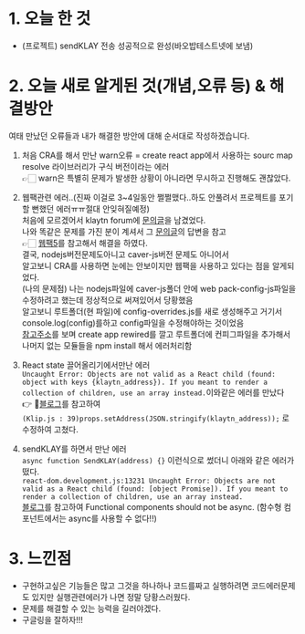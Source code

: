 # 1. 오늘 한 것<br />
- (프로젝트) sendKLAY 전송 성공적으로 완성(바오밥테스트넷에 보냄) <br />

# 2. 오늘 새로 알게된 것(개념,오류 등) & 해결방안<br />
여태 만났던 오류들과 내가 해결한 방안에 대해 순서대로 작성하겠습니다.<br />

 1) 처음 CRA를 해서 만난 warn오류 = create react app에서 사용하는 sourc map resolve 라이브러리가 구식 버전이라는 에러<br />
👉🏻 warn은 특별히 문제가 발생한 상황이 아니라면 무시하고 진행해도 괜찮았다.<br />

 2) 웹팩관련 에러..(진짜 이걸로 3~4일동안 쩔쩔맸다..하도 안풀려서 프로젝트를 포기할 뻔했던 에러ㅠㅠ절대 안잊혀질예정)<br />
처음에 모르겠어서 klaytn forum에 [문의글](https://forum.klaytn.com/t/caver-js/3655)을 남겼었다.<br />
나와 똑같은 문제를 가진 분이 계셔서 그 [문의글](https://forum.klaytn.com/t/caver-js/3520)의 답변을 참고<br />
👉🏻 [웹팩5](https://github.com/klaytn/caver-js#using-webpack--5)를 참고해서 해결을 하였다.<br />
결국, nodejs버전문제도아니고 caver-js버전 문제도 아니어서<br />
알고보니 CRA를 사용하면 눈에는 안보이지만 웹팩을 사용하고 있다는 점을 알게되었다.<br />
(나의 문제점) 나는 nodejs파일에 caver-js폴더 안에 web pack-config-js파일을 수정하려고 했는데 정상적으로 써져있어서 당황했음<br />
알고보니 루트폴더(현 파일)에 config-overrides.js를 새로 생성해주고 거기서 console.log(config)를하고 config파일을 수정해야하는 것이었음<br />
[참고주소](https://stackoverflow.com/questions/63280109/how-to-update-webpack-config-for-a-react-project-created-using-create-react-app)를 보며 create app rewired를 깔고 루트폴더에 컨피그파일을 추가해서 나머지 없는 모듈들을 npm install 해서 에러처리함

 3) React state 끌어올리기에서만난 에러<br />
`Uncaught Error: Objects are not valid as a React child (found: object with keys {klaytn_address}). If you meant to render a collection of children, use an array instead.`이와같은 에러를 만났다 <br />
👉 🏻[블로그](https://itprogramming119.tistory.com/entry/React-Objects-are-not-valid-as-a-React-child-%ED%95%B4%EA%B2%B0-%EB%B0%A9%EB%B2%95)를 참고하여<br />
`(Klip.js : 39)props.setAddress(JSON.stringify(klaytn_address));` 로 수정하여 고쳤다.<br />

 4) sendKLAY를 하면서 만난 에러<br />
`async function SendKLAY(address) {}` 이런식으로 썼더니 아래와 같은 에러가 떴다.<br />
`react-dom.development.js:13231 Uncaught Error: Objects are not valid as a React child (found: [object Promise]). If you meant to render a collection of children, use an array instead.`<br />
[블로그](https://stackoverflow.com/questions/47658765/objects-are-not-valid-as-a-react-child-found-object-promise)를 
참고하여 Functional components should not be async. (함수형 컴포넌트에서는 async를 사용할 수 없다!!)<br />

# 3. 느낀점<br />
- 구현하고싶은 기능들은 많고 그것을 하나하나 코드를짜고 실행하려면 코드에러문제도 있지만 실행관련에러가 나면 정말 당황스러웠다.<br />
- 문제를 해결할 수 있는 능력을 길러야겠다.<br />
- 구글링을 잘하자!!!<br />
